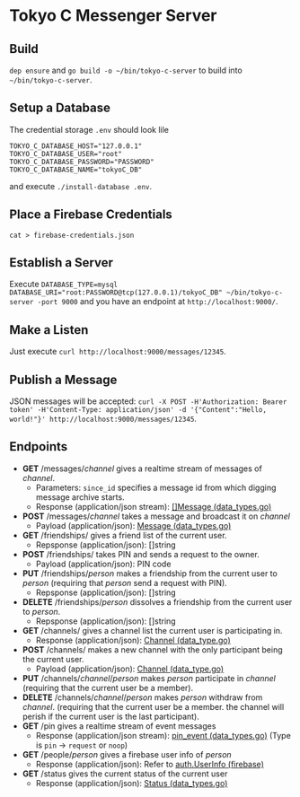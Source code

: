 # Tokyo C Messenger Server

## Build

`dep ensure` and `go build -o ~/bin/tokyo-c-server` to build into `~/bin/tokyo-c-server`.


## Setup a Database

The credential storage `.env` should look lile

```
TOKYO_C_DATABASE_HOST="127.0.0.1"
TOKYO_C_DATABASE_USER="root"
TOKYO_C_DATABASE_PASSWORD="PASSWORD"
TOKYO_C_DATABASE_NAME="tokyoC_DB"
```

and execute `./install-database .env`.

## Place a Firebase Credentials

`cat > firebase-credentials.json`

## Establish a Server

Execute `DATABASE_TYPE=mysql DATABASE_URI="root:PASSWORD@tcp(127.0.0.1)/tokyoC_DB" ~/bin/tokyo-c-server -port 9000` and you have an endpoint at `http://localhost:9000/`.

## Make a Listen
Just execute
`curl http://localhost:9000/messages/12345`.

## Publish a Message

JSON messages will be accepted:
`curl -X POST -H'Authorization: Bearer token' -H'Content-Type: application/json' -d '{"Content":"Hello, world!"}' http://localhost:9000/messages/12345`.

## Endpoints

* **GET** /messages/_channel_ gives a realtime stream of messages of _channel_.
	* Parameters: `since_id` specifies a message id from which digging message archive starts.
	* Response (application/json stream): [\[\]Message (data_types.go)](https://github.com/line-school2018summer/tokyo-c-server/blob/973bfbc6a111abb311bbe61610e4d93e16471779/data_types.go#L33)
* **POST** /messages/_channel_ takes a message and broadcast it on _channel_
   * Payload (application/json): [Message (data_types.go)](https://github.com/line-school2018summer/tokyo-c-server/blob/973bfbc6a111abb311bbe61610e4d93e16471779/data_types.go#L33)
* **GET** /friendships/ gives a friend list of the current user.
	* Repsponse (application/json): []string
* **POST** /friendships/ takes PIN and sends a request to the owner.
	* Payload (application/json): PIN code
* **PUT** /friendships/_person_ makes a friendship from the current user to _person_ (requiring that _person_ send a request with PIN).
	* Repsponse (application/json): []string
* **DELETE** /friendships/_person_ dissolves a friendship from the current user to _person_.
	* Repsponse (application/json): []string
* **GET** /channels/ gives a channel list the current user is participating in.
	* Response (application/json): [Channel (data_type.go)](https://github.com/line-school2018summer/tokyo-c-server/blob/973bfbc6a111abb311bbe61610e4d93e16471779/data_types.go#L27)
* **POST** /channels/ makes a new channel with the only participant being the current user.
   * Payload (application/json): [Channel (data_type.go)](https://github.com/line-school2018summer/tokyo-c-server/blob/973bfbc6a111abb311bbe61610e4d93e16471779/data_types.go#L27)
* **PUT** /channels/_channel_/_person_ makes _person_ participate in _channel_ (requiring that the current user be a member).
* **DELETE** /channels/_channel_/_person_ makes _person_ withdraw from _channel_. (requiring that the current user be a member. the channel will perish if the current user is the last participant).
* **GET** /pin gives a realtime stream of event messages
	* Response (application/json stream): [pin_event (data_types.go)](https://github.com/line-school2018summer/tokyo-c-server/blob/973bfbc6a111abb311bbe61610e4d93e16471779/data_types.go#L21) (Type is `pin` -> `request` or `noop`)
* **GET** /people/_person_ gives a firebase user info of _person_
	* Response (application/json): Refer to [auth.UserInfo (firebase)](https://godoc.org/firebase.google.com/go/auth#UserInfo)
* **GET** /status gives the current status of the current user
	* Response (application/json): [Status (data_types.go)](https://github.com/line-school2018summer/tokyo-c-server/blob/973bfbc6a111abb311bbe61610e4d93e16471779/data_types.go#L42)
